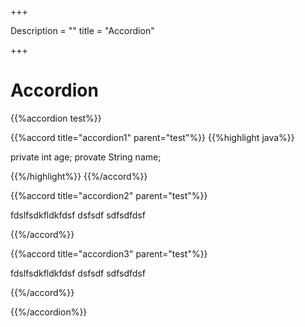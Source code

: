 +++

Description = ""
title = "Accordion"

+++
 
# Accordion

{{%accordion test%}}



{{%accord title="accordion1" parent="test"%}}
{{%highlight java%}} 

private int age;
provate String name;
 
{{%/highlight%}}
{{%/accord%}}

{{%accord title="accordion2" parent="test"%}}
 
 fdslfsdkfldkfdsf
 dsfsdf
 sdfsdfdsf

{{%/accord%}}


{{%accord title="accordion3" parent="test"%}}
 
 fdslfsdkfldkfdsf
 dsfsdf
 sdfsdfdsf

{{%/accord%}}

{{%/accordion%}}
 

 

 